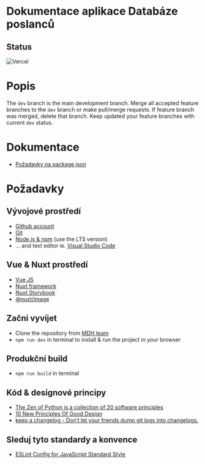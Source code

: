 # Dokumentace aplikace Databáze poslanců

## Status

![Vercel](https://therealsujitk-vercel-badge.vercel.app/?app=ustr-databaze-poslancu)

# Popis
The `dev` branch is the main development branch. Merge all accepted feature branches to the `dev` branch or make pull/merge requests. If feature branch was merged, delete that branch. Keep updated your feature branches with current `dev` status.

# Dokumentace
* [Požadavky na package.json](https://docs.npmjs.com/cli/v7/configuring-npm/package-json)
# Požadavky
## Vývojové prostředí
* [Github account](https://github.com/)
* [Git](https://git-scm.com/downloads)
* [Node.js & npm](https://nodejs.org/en/) (use the LTS version)
* ... and text editor ie. [Visual Studio Code](https://code.visualstudio.com/)

## Vue & Nuxt prostředí
* [Vue JS](https://vuejs.org/)
* [Nuxt framework](https://nuxtjs.org/)
* [Nuxt Storybook](https://storybook.nuxtjs.org/)
* [@nuxt/image](https://image.nuxtjs.org/)

## Začni vyvíjet
* Clone the repository from [MDH team](https://github.com/jakubferenc/ustr-mdh-mapa)
* `npm run dev` in terminal to install & run the project in your browser

## Produkční build
* `npm run build` in terminal

## Kód & designové principy 
* [The Zen of Python is a collection of 20 software principles](https://en.wikipedia.org/wiki/Zen_of_Python)
* [10 New Principles Of Good Design](https://www.fastcodesign.com/90154519/10-new-principles-of-good-design)
* [keep a changelog - Don’t let your friends dump git logs into changelogs.](https://keepachangelog.com/en/1.0.0/)

## Sleduj tyto standardy a konvence
* [ESLint Config for JavaScript Standard Style](https://github.com/standard/eslint-config-standard)
